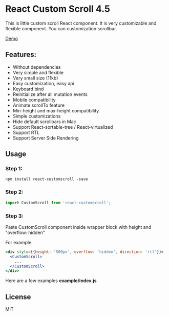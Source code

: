 # React Custom Scroll 4.5

This is little custom scroll React component. It is very customizable and flexible component. You can customization scrollbar.

[Demo](http://natrube.net/custom-scroll/index.html)

## Features:
- Without dependencies
- Very simple and flexible
- Very small size (11kb)
- Easy customization, easy api
- Keyboard bind
- Reinitialize after all mutation events
- Mobile compatibility
- Animate scrollTo feature
- Min-height and max-height compatibility
- Simple customizations
- Hide default scrollbars in Mac
- Support React-sortable-tree / React-virtualized
- Support RTL
- Support Server Side Rendering

## Usage

### Step 1:
```
npm install react-customscroll -save
```

### Step 2:

```jsx
import CustomScroll from 'react-customscroll';
```

### Step 3:
Paste CustomScroll component inside wrapper block with height and "overflow: hidden"

For example:
```jsx
<div style={{height: '500px', overflow: 'hidden', direction: 'rtl'}}>
  <CustomScroll>
    ...
  </CustomScroll>
</div>
```

Here are a few examples <strong>example/index.js</strong>

## License

MIT
